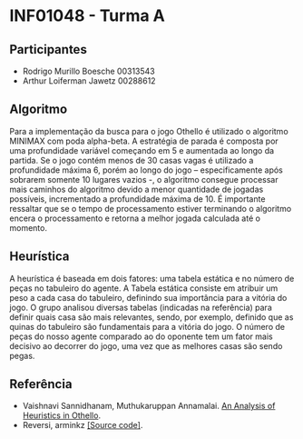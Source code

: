 # INF01048 - Turma  A

## Participantes
 - Rodrigo Murillo Boesche       00313543
 - Arthur Loiferman Jawetz       00288612
 
## Algoritmo
Para a implementação da busca para o jogo Othello é utilizado o algoritmo MINIMAX com poda alpha-beta.
A estratégia de parada é composta por uma profundidade variável começando em 5 e aumentada ao longo da partida. Se o jogo contém menos de 30 casas vagas é utilizado a profundidade máxima 6, porém ao longo do jogo – especificamente após sobrarem somente 10 lugares vazios -, o algoritmo consegue processar mais caminhos do algoritmo devido a menor quantidade de jogadas possíveis, incrementado a profundidade máxima de 10. É importante ressaltar que se o tempo de processamento estiver terminando o algoritmo encera o processamento e retorna a melhor jogada calculada até o momento.

## Heurística 
A heurística é baseada em dois fatores: uma tabela estática e no número de peças no tabuleiro do agente. A Tabela estática consiste em atribuir um peso a cada casa do tabuleiro, definindo sua importância para a vitória do jogo. O grupo analisou diversas tabelas (indicadas na referência) para definir quais casa são mais relevantes, sendo, por exemplo, definido que as quinas do tabuleiro são fundamentais para a vitória do jogo. O número de peças do nosso agente comparado ao do oponente tem um fator mais decisivo ao decorrer do jogo, uma vez que as melhores casas são sendo pegas.

## Referência
- Vaishnavi Sannidhanam, Muthukaruppan Annamalai. [An Analysis of Heuristics in Othello](https://courses.cs.washington.edu/courses/cse573/04au/Project/mini1/RUSSIA/Final_Paper.pdf). 
-   Reversi, arminkz [\[Source code\]](https://github.com/arminkz/Reversi).
